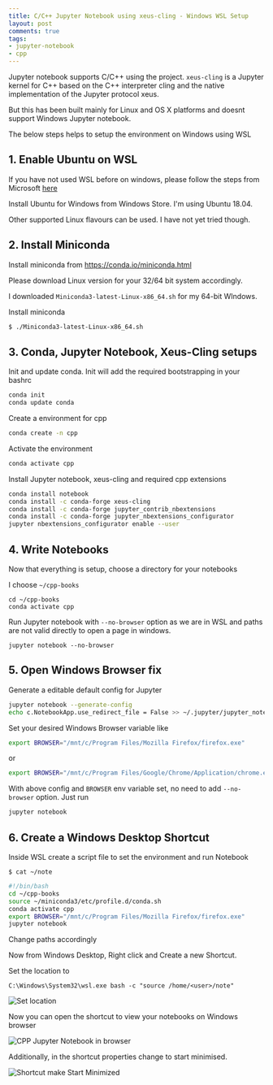 ```yaml
---
title: C/C++ Jupyter Notebook using xeus-cling - Windows WSL Setup
layout: post
comments: true
tags:
- jupyter-notebook
- cpp
---
```


Jupyter notebook supports C/C++ using the [](xeus-cling) project. `xeus-cling` is a Jupyter kernel for C++ based on the C++ interpreter cling and the native implementation of the Jupyter protocol xeus. 

But this has been built mainly for Linux and OS X platforms and doesnt support Windows Jupyter notebook.

The below steps helps to setup the environment on Windows using WSL

## 1. Enable Ubuntu on WSL

If you have not used WSL before on windows, please follow the steps from Microsoft [here](https://docs.microsoft.com/en-us/windows/wsl/install-win10) 

Install Ubuntu for Windows from Windows Store. I'm using Ubuntu 18.04.

Other supported Linux flavours can be used. I have not yet tried though.

## 2. Install Miniconda

Install miniconda from https://conda.io/miniconda.html

Please download Linux version for your 32/64 bit system accordingly. 

I downloaded `Miniconda3-latest-Linux-x86_64.sh` for my 64-bit WIndows. 


Install miniconda
```sh
$ ./Miniconda3-latest-Linux-x86_64.sh
```

## 3. Conda, Jupyter Notebook, Xeus-Cling setups

Init and update conda. Init will add the required bootstrapping in your bashrc

```sh
conda init
conda update conda
```

Create a environment for cpp

```sh
conda create -n cpp
```

Activate the environment

```sh
conda activate cpp
```

Install Jupyter notebook, xeus-cling and required cpp extensions

```sh
conda install notebook
conda install -c conda-forge xeus-cling
conda install -c conda-forge jupyter_contrib_nbextensions
conda install -c conda-forge jupyter_nbextensions_configurator
jupyter nbextensions_configurator enable --user

```

## 4. Write Notebooks

Now that everything is setup, choose a directory for your notebooks

I choose `~/cpp-books`

```
cd ~/cpp-books
conda activate cpp
```

Run Jupyter notebook with `--no-browser` option as we are in WSL and paths are not valid directly to open a page in windows.

```
jupyter notebook --no-browser
```

## 5. Open Windows Browser fix 

Generate a editable default config for Jupyter 
```sh
jupyter notebook --generate-config
echo c.NotebookApp.use_redirect_file = False >> ~/.jupyter/jupyter_notebook_config.py

```

Set your desired Windows Browser variable like
```sh
export BROWSER="/mnt/c/Program Files/Mozilla Firefox/firefox.exe" 
```
or
```sh
export BROWSER="/mnt/c/Program Files/Google/Chrome/Application/chrome.exe"
```

With above config and `BROWSER` env variable set, no need to add `--no-browser` option.
Just run

```sh
jupyter notebook
```

## 6. Create a Windows Desktop Shortcut

Inside WSL create a script file to set the environment and run Notebook

`$ cat ~/note`

```sh
#!/bin/bash                                                                                                             
cd ~/cpp-books
source ~/miniconda3/etc/profile.d/conda.sh 
conda activate cpp
export BROWSER="/mnt/c/Program Files/Mozilla Firefox/firefox.exe"                                                       
jupyter notebook
```
Change paths accordingly

Now from Windows Desktop, Right click and Create a new Shortcut.

Set the location to 
```
C:\Windows\System32\wsl.exe bash -c "source /home/<user>/note"
```

![](../../upload/cpp-jupyter/image-2.png "Set location") 

Now you can open the shortcut to view your notebooks on Windows browser

![](../../upload/cpp-jupyter/image-3.png "CPP Jupyter Notebook in browser") 

Additionally, in the shortcut properties change to start minimised.

![](../../upload/cpp-jupyter/image-5.png "Shortcut make Start Minimized") 
